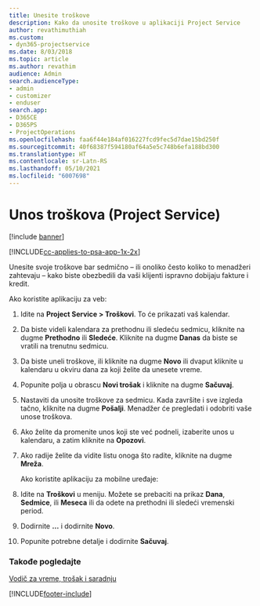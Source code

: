 ```yaml
---
title: Unesite troškove
description: Kako da unosite troškove u aplikaciji Project Service
author: revathimuthiah
ms.custom:
- dyn365-projectservice
ms.date: 8/03/2018
ms.topic: article
ms.author: revathim
audience: Admin
search.audienceType:
- admin
- customizer
- enduser
search.app:
- D365CE
- D365PS
- ProjectOperations
ms.openlocfilehash: faa6f44e184af016227fcd9fec5d7dae15bd250f
ms.sourcegitcommit: 40f68387f594180af64a5e5c748b6efa188bd300
ms.translationtype: HT
ms.contentlocale: sr-Latn-RS
ms.lasthandoff: 05/10/2021
ms.locfileid: "6007698"
---
```

# <a name="enter-expenses-project-service"></a>Unos troškova (Project Service)

[!include [banner](../includes/psa-now-project-operations.md)]

[!INCLUDE[cc-applies-to-psa-app-1x-2x](../includes/cc-applies-to-psa-app-1x-2x.md)]

Unesite svoje troškove bar sedmično – ili onoliko često koliko to menadžeri zahtevaju – kako biste obezbedili da vaši klijenti ispravno dobijaju fakture i kredit.  
  
 Ako koristite aplikaciju za veb:  
  
1. Idite na **Project Service > Troškovi**. To će prikazati vaš kalendar.  
  
2. Da biste videli kalendara za prethodnu ili sledeću sedmicu, kliknite na dugme **Prethodno** ili **Sledeće**. Kliknite na dugme **Danas** da biste se vratili na trenutnu sedmicu.  
  
3. Da biste uneli troškove, ili kliknite na dugme **Novo** ili dvaput kliknite u kalendaru u okviru dana za koji želite da unesete vreme.  
  
4. Popunite polja u obrascu **Novi trošak** i kliknite na dugme **Sačuvaj**.  
  
5. Nastaviti da unosite troškove za sedmicu. Kada završite i sve izgleda tačno, kliknite na dugme **Pošalji**. Menadžer će pregledati i odobriti vaše unose troškova.  
  
6. Ako želite da promenite unos koji ste već podneli, izaberite unos u kalendaru, a zatim kliknite na **Opozovi**.  
  
7. Ako radije želite da vidite listu onoga što radite, kliknite na dugme **Mreža**.  
  
   Ako koristite aplikaciju za mobilne uređaje:  
  
8. Idite na **Troškovi** u meniju.     Možete se prebaciti na prikaz **Dana**, **Sedmice**, ili **Meseca** ili da odete na prethodni ili sledeći vremenski period.  
  
9. Dodirnite **…** i dodirnite **Novo**.  
  
10. Popunite potrebne detalje i dodirnite **Sačuvaj**.  
  
### <a name="see-also"></a>Takođe pogledajte  
 [Vodič za vreme, trošak i saradnju](../psa/time-expense-collaboration-guide.md)


[!INCLUDE[footer-include](../includes/footer-banner.md)]